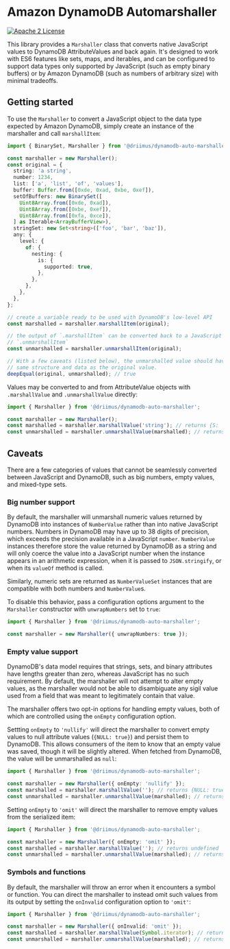 # Amazon DynamoDB Automarshaller

[![Apache 2 License](https://img.shields.io/github/license/awslabs/dynamodb-data-mapper-js.svg?style=flat)](http://aws.amazon.com/apache-2-0/)

This library provides a `Marshaller` class that converts native JavaScript
values to DynamoDB AttributeValues and back again. It's designed to work with
ES6 features like sets, maps, and iterables, and can be configured to support
data types only supported by JavaScript (such as empty binary buffers) or by
Amazon DynamoDB (such as numbers of arbitrary size) with minimal tradeoffs.

## Getting started

To use the `Marshaller` to convert a JavaScript object to the data type expected
by Amazon DynamoDB, simply create an instance of the marshaller and call
`marshallItem`:

```ts
import { BinarySet, Marshaller } from '@driimus/dynamodb-auto-marshaller';

const marshaller = new Marshaller();
const original = {
  string: 'a string',
  number: 1234,
  list: ['a', 'list', 'of', 'values'],
  buffer: Buffer.from([0xde, 0xad, 0xbe, 0xef]),
  setOfBuffers: new BinarySet([
    Uint8Array.from([0xde, 0xad]),
    Uint8Array.from([0xbe, 0xef]),
    Uint8Array.from([0xfa, 0xce]),
  ] as Iterable<ArrayBufferView>),
  stringSet: new Set<string>(['foo', 'bar', 'baz']),
  any: {
    level: {
      of: {
        nesting: {
          is: {
            supported: true,
          },
        },
      },
    },
  },
};

// create a variable ready to be used with DynamoDB's low-level API
const marshalled = marshaller.marshallItem(original);

// the output of `.marshallItem` can be converted back to a JavaScript type with
// `.unmarshallItem`
const unmarshalled = marshaller.unmarshallItem(original);

// With a few caveats (listed below), the unmarshalled value should have the
// same structure and data as the original value.
deepEqual(original, unmarshalled); // true
```

Values may be converted to and from AttributeValue objects with `.marshallValue`
and `.unmarshallValue` directly:

```ts
import { Marshaller } from '@driimus/dynamodb-auto-marshaller';

const marshaller = new Marshaller();
const marshalled = marshaller.marshallValue('string'); // returns {S: 'string'}
const unmarshalled = marshaller.unmarshallValue(marshalled); // returns 'string'
```

## Caveats

There are a few categories of values that cannot be seamlessly converted between
JavaScript and DynamoDB, such as big numbers, empty values, and mixed-type sets.

### Big number support

By default, the marshaller will unmarshall numeric values returned by DynamoDB
into instances of `NumberValue` rather than into native JavaScript numbers.
Numbers in DynamoDB may have up to 38 digits of precision, which exceeds the
precision available in a JavaScript `number`. `NumberValue` instances therefore
store the value returned by DynamoDB as a string and will only coerce the value
into a JavaScript number when the instance appears in an arithmetic expression,
when it is passed to `JSON.stringify`, or when its `valueOf` method is called.

Similarly, numeric sets are returned as `NumberValueSet` instances that are
compatible with both numbers and `NumberValue`s.

To disable this behavior, pass a configuration options argument to the
`Marshaller` constructor with `unwrapNumbers` set to `true`:

```ts
import { Marshaller } from '@driimus/dynamodb-auto-marshaller';

const marshaller = new Marshaller({ unwrapNumbers: true });
```

### Empty value support

DynamoDB's data model requires that strings, sets, and binary attributes have
lengths greater than zero, whereas JavaScript has no such requirement. By
default, the marshaller will not attempt to alter empty values, as the
marshaller would not be able to disambiguate any sigil value used from a field
that was meant to legitimately contain that value.

The marshaller offers two opt-in options for handling empty values, both of
which are controlled using the `onEmpty` configuration option.

Settting `onEmpty` to `'nullify'` will direct the marshaller to convert empty
values to null attribute values (`{NULL: true}`) and persist them to DynamoDB.
This allows consumers of the item to know that an empty value was saved, though
it will be slightly altered. When fetched from DynamoDB, the value will be
unmarshalled as `null`:

```ts
import { Marshaller } from '@driimus/dynamodb-auto-marshaller';

const marshaller = new Marshaller({ onEmpty: 'nullify' });
const marshalled = marshaller.marshallValue(''); // returns {NULL: true}
const unmarshalled = marshaller.unmarshallValue(marshalled); // returns null
```

Setting `onEmpty` to `'omit'` will direct the marshaller to remove empty values
from the serialized item:

```ts
import { Marshaller } from '@driimus/dynamodb-auto-marshaller';

const marshaller = new Marshaller({ onEmpty: 'omit' });
const marshalled = marshaller.marshallValue(''); // returns undefined
const unmarshalled = marshaller.unmarshallValue(marshalled); // returns undefined
```

### Symbols and functions

By default, the marshaller will throw an error when it encounters a symbol or
function. You can direct the marshaller to instead omit such values from its
output by setting the `onInvalid` configuration option to `'omit'`:

```ts
import { Marshaller } from '@driimus/dynamodb-auto-marshaller';

const marshaller = new Marshaller({ onInvalid: 'omit' });
const marshalled = marshaller.marshallValue(Symbol.iterator); // returns undefined
const unmarshalled = marshaller.unmarshallValue(marshalled); // returns undefined
```
